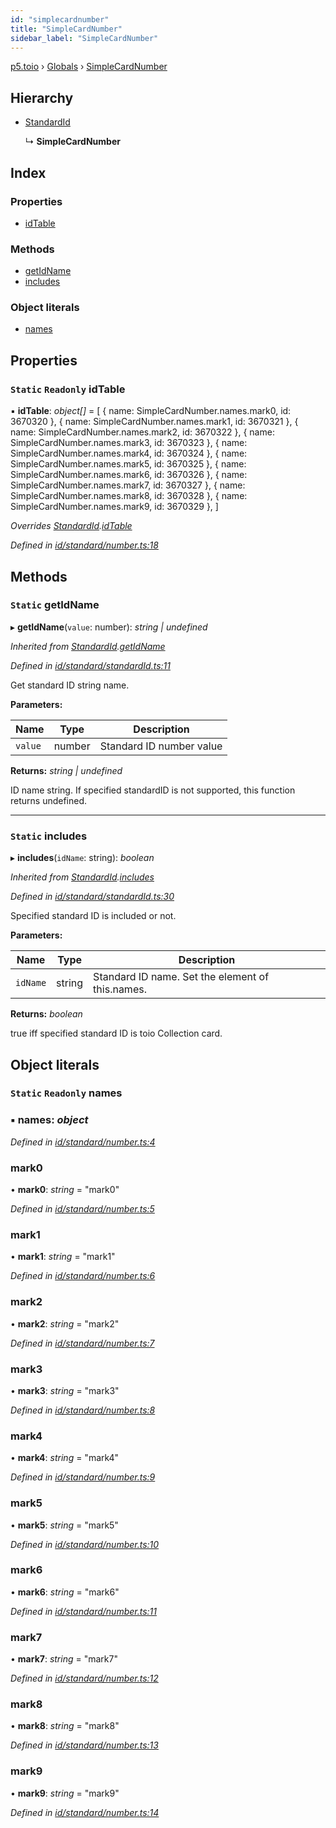 ```yaml
---
id: "simplecardnumber"
title: "SimpleCardNumber"
sidebar_label: "SimpleCardNumber"
---
```


[p5.toio](../index.md) › [Globals](../globals.md) › [SimpleCardNumber](simplecardnumber.md)

## Hierarchy

* [StandardId](standardid.md)

  ↳ **SimpleCardNumber**

## Index

### Properties

* [idTable](simplecardnumber.md#static-readonly-idtable)

### Methods

* [getIdName](simplecardnumber.md#static-getidname)
* [includes](simplecardnumber.md#static-includes)

### Object literals

* [names](simplecardnumber.md#static-readonly-names)

## Properties

### `Static` `Readonly` idTable

▪ **idTable**: *object[]* = [
    { name: SimpleCardNumber.names.mark0, id: 3670320 },
    { name: SimpleCardNumber.names.mark1, id: 3670321 },
    { name: SimpleCardNumber.names.mark2, id: 3670322 },
    { name: SimpleCardNumber.names.mark3, id: 3670323 },
    { name: SimpleCardNumber.names.mark4, id: 3670324 },
    { name: SimpleCardNumber.names.mark5, id: 3670325 },
    { name: SimpleCardNumber.names.mark6, id: 3670326 },
    { name: SimpleCardNumber.names.mark7, id: 3670327 },
    { name: SimpleCardNumber.names.mark8, id: 3670328 },
    { name: SimpleCardNumber.names.mark9, id: 3670329 },
  ]

*Overrides [StandardId](standardid.md).[idTable](standardid.md#static-protected-readonly-idtable)*

*Defined in [id/standard/number.ts:18](https://github.com/tetunori/p5.toio/blob/49eab6e/src/id/standard/number.ts#L18)*

## Methods

### `Static` getIdName

▸ **getIdName**(`value`: number): *string | undefined*

*Inherited from [StandardId](standardid.md).[getIdName](standardid.md#static-getidname)*

*Defined in [id/standard/standardId.ts:11](https://github.com/tetunori/p5.toio/blob/49eab6e/src/id/standard/standardId.ts#L11)*

Get standard ID string name.

**Parameters:**

Name | Type | Description |
------ | ------ | ------ |
`value` | number | Standard ID number value  |

**Returns:** *string | undefined*

ID name string. If specified standardID is not supported, this function returns undefined.

___

### `Static` includes

▸ **includes**(`idName`: string): *boolean*

*Inherited from [StandardId](standardid.md).[includes](standardid.md#static-includes)*

*Defined in [id/standard/standardId.ts:30](https://github.com/tetunori/p5.toio/blob/49eab6e/src/id/standard/standardId.ts#L30)*

Specified standard ID is included or not.

**Parameters:**

Name | Type | Description |
------ | ------ | ------ |
`idName` | string | Standard ID name. Set the element of this.names.  |

**Returns:** *boolean*

true iff specified standard ID is toio Collection card.

## Object literals

### `Static` `Readonly` names

### ▪ **names**: *object*

*Defined in [id/standard/number.ts:4](https://github.com/tetunori/p5.toio/blob/49eab6e/src/id/standard/number.ts#L4)*

###  mark0

• **mark0**: *string* = "mark0"

*Defined in [id/standard/number.ts:5](https://github.com/tetunori/p5.toio/blob/49eab6e/src/id/standard/number.ts#L5)*

###  mark1

• **mark1**: *string* = "mark1"

*Defined in [id/standard/number.ts:6](https://github.com/tetunori/p5.toio/blob/49eab6e/src/id/standard/number.ts#L6)*

###  mark2

• **mark2**: *string* = "mark2"

*Defined in [id/standard/number.ts:7](https://github.com/tetunori/p5.toio/blob/49eab6e/src/id/standard/number.ts#L7)*

###  mark3

• **mark3**: *string* = "mark3"

*Defined in [id/standard/number.ts:8](https://github.com/tetunori/p5.toio/blob/49eab6e/src/id/standard/number.ts#L8)*

###  mark4

• **mark4**: *string* = "mark4"

*Defined in [id/standard/number.ts:9](https://github.com/tetunori/p5.toio/blob/49eab6e/src/id/standard/number.ts#L9)*

###  mark5

• **mark5**: *string* = "mark5"

*Defined in [id/standard/number.ts:10](https://github.com/tetunori/p5.toio/blob/49eab6e/src/id/standard/number.ts#L10)*

###  mark6

• **mark6**: *string* = "mark6"

*Defined in [id/standard/number.ts:11](https://github.com/tetunori/p5.toio/blob/49eab6e/src/id/standard/number.ts#L11)*

###  mark7

• **mark7**: *string* = "mark7"

*Defined in [id/standard/number.ts:12](https://github.com/tetunori/p5.toio/blob/49eab6e/src/id/standard/number.ts#L12)*

###  mark8

• **mark8**: *string* = "mark8"

*Defined in [id/standard/number.ts:13](https://github.com/tetunori/p5.toio/blob/49eab6e/src/id/standard/number.ts#L13)*

###  mark9

• **mark9**: *string* = "mark9"

*Defined in [id/standard/number.ts:14](https://github.com/tetunori/p5.toio/blob/49eab6e/src/id/standard/number.ts#L14)*
